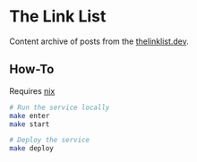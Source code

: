 # The Link List

Content archive of posts from the [thelinklist.dev][1].

## How-To

Requires [nix][2]

```bash
# Run the service locally
make enter
make start

# Deploy the service
make deploy
```


[2]: https://nixos.org/download/#download-nix
[1]: https://www.thelinklist.dev/

